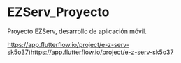 # EZServ_Proyecto
Proyecto EZServ, desarrollo de aplicación móvil.

https://app.flutterflow.io/project/e-z-serv-sk5o37)https://app.flutterflow.io/project/e-z-serv-sk5o37
